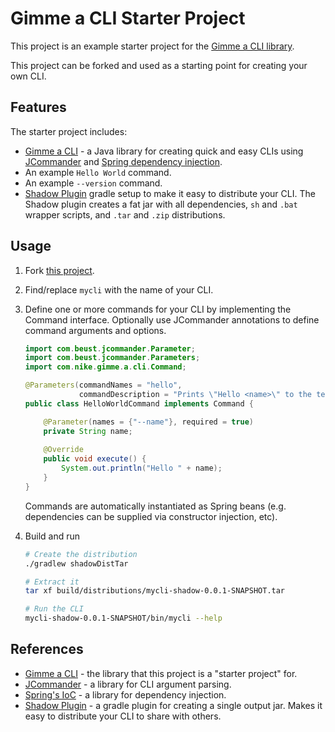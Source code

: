 
[license]:LICENSE.txt
[license img]:https://img.shields.io/badge/License-Apache%202-blue.svg

# Gimme a CLI Starter Project

This project is an example starter project for the [Gimme a CLI library](https://github.com/Nike-Inc/gimme-a-cli).

This project can be forked and used as a starting point for creating your own CLI.

## Features

The starter project includes:

- [Gimme a CLI](https://github.com/Nike-Inc/gimme-a-cli) - a Java library for creating quick and easy CLIs using [JCommander](http://jcommander.org/) and 
[Spring dependency injection](https://docs.spring.io/spring/docs/current/spring-framework-reference/core.html#spring-core).
- An example `Hello World` command.
- An example `--version` command.
- [Shadow Plugin](https://imperceptiblethoughts.com/shadow/) gradle setup to make it easy to distribute your CLI. The
  Shadow plugin creates a fat jar with all dependencies, `sh` and `.bat` wrapper scripts, and `.tar` and `.zip`
  distributions.

## Usage

1. Fork [this project](https://github.com/Nike-Inc/gimme-a-cli-starter-project).

1. Find/replace `mycli` with the name of your CLI.

1. Define one or more commands for your CLI by implementing the Command interface.  Optionally use JCommander
   annotations to define command arguments and options.
    ```java
    import com.beust.jcommander.Parameter;
    import com.beust.jcommander.Parameters;
    import com.nike.gimme.a.cli.Command;
    
    @Parameters(commandNames = "hello",
                commandDescription = "Prints \"Hello <name>\" to the terminal")
    public class HelloWorldCommand implements Command {
    
        @Parameter(names = {"--name"}, required = true)
        private String name;
        
        @Override
        public void execute() {
            System.out.println("Hello " + name);
        }
    }
    ```
    Commands are automatically instantiated as Spring beans (e.g. dependencies can be supplied via constructor injection, etc).

1. Build and run
    ```bash
    # Create the distribution
    ./gradlew shadowDistTar
 
    # Extract it
    tar xf build/distributions/mycli-shadow-0.0.1-SNAPSHOT.tar
    
    # Run the CLI
    mycli-shadow-0.0.1-SNAPSHOT/bin/mycli --help
    ```

## References

- [Gimme a CLI](https://github.com/Nike-Inc/gimme-a-cli) - the library that this project is a "starter project" for.
- [JCommander](http://jcommander.org/) - a library for CLI argument parsing.
- [Spring's IoC](https://docs.spring.io/spring/docs/current/spring-framework-reference/core.html#spring-core) - a library for dependency injection.
- [Shadow Plugin](https://imperceptiblethoughts.com/shadow/) - a gradle plugin for creating a single output jar.
  Makes it easy to distribute your CLI to share with others.
